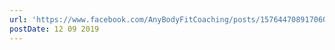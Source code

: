 ```yaml
---
url: 'https://www.facebook.com/AnyBodyFitCoaching/posts/157644708917060'
postDate: 12 09 2019
---
```


